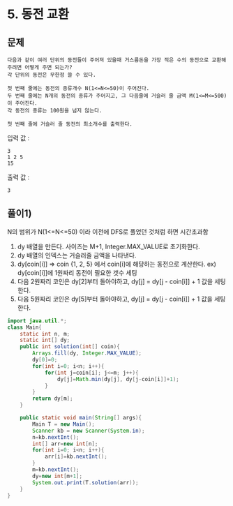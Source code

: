 # 5. 동전 교환
## 문제
```
다음과 같이 여러 단위의 동전들이 주어져 있을때 거스름돈을 가장 적은 수의 동전으로 교환해주려면 어떻게 주면 되는가?
각 단위의 동전은 무한정 쓸 수 있다.

첫 번째 줄에는 동전의 종류개수 N(1<=N<=50)이 주어진다.
두 번째 줄에는 N개의 동전의 종류가 주어지고, 그 다음줄에 거슬러 줄 금액 M(1<=M<=500)이 주어진다.
각 동전의 종류는 100원을 넘지 않는다.

첫 번째 줄에 거슬러 줄 동전의 최소개수를 출력한다.
```

입력 값 :
```
3
1 2 5
15
```

출력 값 :
```
3
```

## 풀이1) 
N의 범위가 N(1<=N<=50) 이라 이전에 DFS로 풀었던 것처럼 하면 시간초과함

1. dy 배열을 만든다. 사이즈는 M+1, Integer.MAX_VALUE로 초기화한다.
2. dy 배열의 인덱스는 거슬러줄 금액을 나타낸다.
3. dy[coin[i]] => coin {1, 2, 5} 에서 coin[i]에 해당하는 동전으로 계산한다. ex) dy[coin[i]]에 1원짜리 동전이 필요한 갯수 세팅
4. 다음 2원짜리 코인은 dy[2]부터 돌아야하고, dy[j] = dy[j - coin[i]] + 1 값을 세팅한다.
5. 다음 5원짜리 코인은 dy[5]부터 돌아야하고, dy[j] = dy[j - coin[i]] + 1 값을 세팅한다.

```java
import java.util.*;
class Main{
	static int n, m;
	static int[] dy;
	public int solution(int[] coin){
		Arrays.fill(dy, Integer.MAX_VALUE);
		dy[0]=0;
		for(int i=0; i<n; i++){
			for(int j=coin[i]; j<=m; j++){
				dy[j]=Math.min(dy[j], dy[j-coin[i]]+1);
			}
		}
		return dy[m];
	}

	public static void main(String[] args){
		Main T = new Main();
		Scanner kb = new Scanner(System.in);
		n=kb.nextInt();
		int[] arr=new int[n];
		for(int i=0; i<n; i++){
			arr[i]=kb.nextInt();
		}
		m=kb.nextInt();
		dy=new int[m+1];
		System.out.print(T.solution(arr));
	}
}

```
